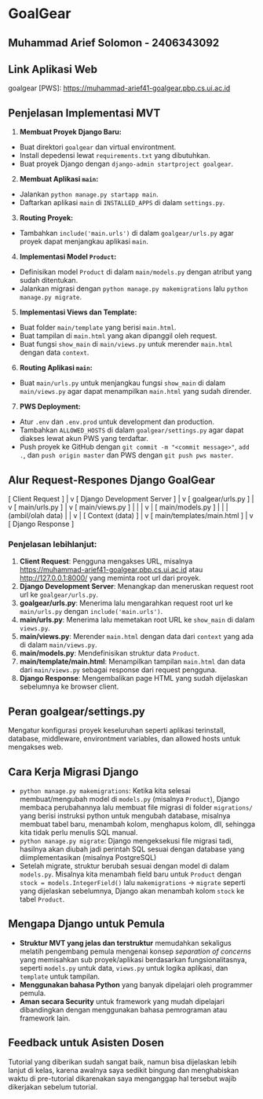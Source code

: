 # GoalGear

## Muhammad Arief Solomon - 2406343092

## Link Aplikasi Web

goalgear [PWS]: https://muhammad-arief41-goalgear.pbp.cs.ui.ac.id

## Penjelasan Implementasi MVT

1. **Membuat Proyek Django Baru:**

-   Buat direktori `goalgear` dan virtual environtment.
-   Install depedensi lewat `requirements.txt` yang dibutuhkan.
-   Buat proyek Django dengan `django-admin startproject goalgear`.

2. **Membuat Aplikasi `main`:**

-   Jalankan `python manage.py startapp main`.
-   Daftarkan aplikasi `main` di `INSTALLED_APPS` di dalam `settings.py`.

3. **Routing Proyek:**

-   Tambahkan `include('main.urls')` di dalam `goalgear/urls.py` agar proyek dapat menjangkau aplikasi `main`.

4. **Implementasi Model `Product`:**

-   Definisikan model `Product` di dalam `main/models.py` dengan atribut yang sudah ditentukan.
-   Jalankan migrasi dengan `python manage.py makemigrations` lalu `python manage.py migrate`.

5. **Implementasi Views dan Template:**

-   Buat folder `main/template` yang berisi `main.html`.
-   Buat tampilan di `main.html` yang akan dipanggil oleh request.
-   Buat fungsi `show_main` di `main/views.py` untuk merender `main.html` dengan data `context`.

6. **Routing Aplikasi `main`:**

-   Buat `main/urls.py` untuk menjangkau fungsi `show_main` di dalam `main/views.py` agar dapat menampilkan `main.html` yang sudah dirender.

7. **PWS Deployment:**

-   Atur `.env` dan `.env.prod` untuk development dan production.
-   Tambahkan `ALLOWED_HOSTS` di dalam `goalgear/settings.py` agar dapat diakses lewat akun PWS yang terdaftar.
-   Push proyek ke GitHub dengan `git commit -m "<commit message>"`, `add .`, dan `push origin master` dan PWS dengan `git push pws master`.

## Alur Request-Respones Django GoalGear

[ Client Request ]
|
v
[ Django Development Server ]
|
v
[ goalgear/urls.py ]
|
v
[ main/urls.py ]
|
v
[ main/views.py ]
|     |
|     v
|     [ main/models.py ]
|     |
|     (ambil/olah data)
|     |
v     |
[ Context (data) ]
|
v
[ main/templates/main.html ]
|
v
[ Django Response ]

### Penjelasan lebihlanjut:

1. **Client Request**: Pengguna mengakses URL, misalnya https://muhammad-arief41-goalgear.pbp.cs.ui.ac.id atau http://127.0.0.1:8000/ yang meminta root url dari proyek.
2. **Django Development Server**: Menangkap dan meneruskan request root url ke `goalgear/urls.py`.
3. **goalgear/urls.py**: Menerima lalu mengarahkan request root url ke `main/urls.py` dengan `include('main.urls')`.
4. **main/urls.py**: Menerima lalu memetakan root URL ke `show_main` di dalam `views.py`.
5. **main/views.py**: Merender `main.html` dengan data dari `context` yang ada di dalam `main/views.py`.
6. **main/models.py**: Mendefinisikan struktur data `Product`.
7. **main/template/main.html**: Menampilkan tampilan `main.html` dan data dari `main/views.py` sebagai response dari request pengguna.
8. **Django Response**: Mengembalikan page HTML yang sudah dijelaskan sebelumnya ke browser client.

## Peran goalgear/settings.py

Mengatur konfigurasi proyek keseluruhan seperti aplikasi terinstall, database, middleware, environtment variables, dan allowed hosts untuk mengakses web.

## Cara Kerja Migrasi Django

-   `python manage.py makemigrations`: Ketika kita selesai membuat/mengubah model di `models.py` (misalnya `Product`), Django membaca perubahannya lalu membuat file migrasi di folder `migrations/` yang berisi instruksi python untuk mengubah database, misalnya membuat tabel baru, menambah kolom, menghapus kolom, dll, sehingga kita tidak perlu menulis SQL manual.
-   `python manage.py migrate`: Django mengeksekusi file migrasi tadi, hasilnya akan diubah jadi perintah SQL sesuai dengan database yang diimplementasikan (misalnya PostgreSQL)
-   Setelah migrate, struktur berubah sesuai dengan model di dalam `models.py`. Misalnya kita menambah field baru untuk `Product` dengan `stock = models.IntegerField()` lalu `makemigrations` -> `migrate` seperti yang dijelaskan sebelumnya, Django akan menambah kolom `stock` ke tabel `Product`.

## Mengapa Django untuk Pemula

-   **Struktur MVT yang jelas dan terstruktur** memudahkan sekaligus melatih pengembang pemula mengenai konsep _separation of concerns_ yang memisahkan sub proyek/aplikasi berdasarkan fungsionalitasnya, seperti `models.py` untuk data, `views.py` untuk logika aplikasi, dan `template` untuk tampilan.
-   **Menggunakan bahasa Python** yang banyak dipelajari oleh programmer pemula.
-   **Aman secara Security** untuk framework yang mudah dipelajari dibandingkan dengan menggunakan bahasa pemrograman atau framework lain.

## Feedback untuk Asisten Dosen

Tutorial yang diberikan sudah sangat baik, namun bisa dijelaskan lebih lanjut di kelas, karena awalnya saya sedikit bingung dan menghabiskan waktu di pre-tutorial dikarenakan saya menganggap hal tersebut wajib dikerjakan sebelum tutorial.
